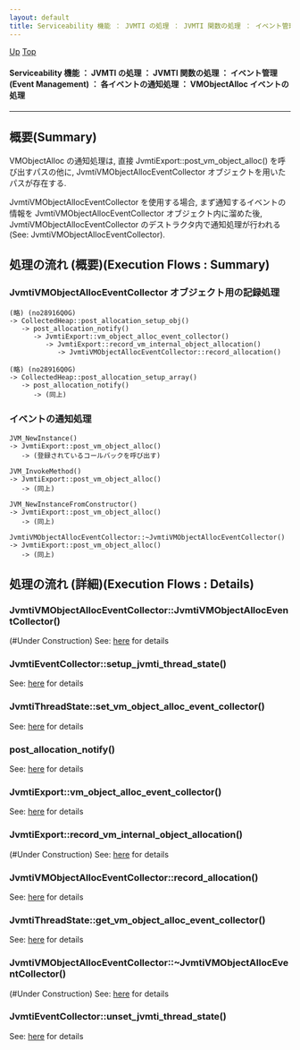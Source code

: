 ```yaml
---
layout: default
title: Serviceability 機能 ： JVMTI の処理 ： JVMTI 関数の処理 ： イベント管理 (Event Management) ： 各イベントの通知処理 ： VMObjectAlloc イベントの処理  
---
```

[Up](no29359PS.html) [Top](../index.html)

#### Serviceability 機能 ： JVMTI の処理 ： JVMTI 関数の処理 ： イベント管理 (Event Management) ： 各イベントの通知処理 ： VMObjectAlloc イベントの処理  

--- 
## 概要(Summary)
VMObjectAlloc の通知処理は, 直接 JvmtiExport::post_vm_object_alloc() を呼び出すパスの他に,
JvmtiVMObjectAllocEventCollector オブジェクトを用いたパスが存在する.

JvmtiVMObjectAllocEventCollector を使用する場合,
まず通知するイベントの情報を JvmtiVMObjectAllocEventCollector オブジェクト内に溜めた後,
JvmtiVMObjectAllocEventCollector のデストラクタ内で通知処理が行われる
(See: JvmtiVMObjectAllocEventCollector).


## 処理の流れ (概要)(Execution Flows : Summary)
### JvmtiVMObjectAllocEventCollector オブジェクト用の記録処理
```
(略) (no28916Q0G)
-> CollectedHeap::post_allocation_setup_obj()
   -> post_allocation_notify()
      -> JvmtiExport::vm_object_alloc_event_collector()
         -> JvmtiExport::record_vm_internal_object_allocation()
            -> JvmtiVMObjectAllocEventCollector::record_allocation()

(略) (no28916Q0G)
-> CollectedHeap::post_allocation_setup_array()
   -> post_allocation_notify()
      -> (同上)
```

### イベントの通知処理
```
JVM_NewInstance()
-> JvmtiExport::post_vm_object_alloc()
   -> (登録されているコールバックを呼び出す)

JVM_InvokeMethod()
-> JvmtiExport::post_vm_object_alloc()
   -> (同上)

JVM_NewInstanceFromConstructor()
-> JvmtiExport::post_vm_object_alloc()
   -> (同上)

JvmtiVMObjectAllocEventCollector::~JvmtiVMObjectAllocEventCollector()
-> JvmtiExport::post_vm_object_alloc()
   -> (同上)
```

## 処理の流れ (詳細)(Execution Flows : Details)
### JvmtiVMObjectAllocEventCollector::JvmtiVMObjectAllocEventCollector()
(#Under Construction)
See: [here](no2935961.html) for details
### JvmtiEventCollector::setup_jvmti_thread_state()
See: [here](no2935isW.html) for details
### JvmtiThreadState::set_vm_object_alloc_event_collector()
See: [here](no2935JLp.html) for details

### post_allocation_notify()
See: [here](no344Pdy.html) for details
### JvmtiExport::vm_object_alloc_event_collector()
See: [here](no2935Wcj.html) for details
### JvmtiExport::record_vm_internal_object_allocation()
(#Under Construction)
See: [here](no2935JSd.html) for details
### JvmtiVMObjectAllocEventCollector::record_allocation()
See: [here](no29358HX.html) for details
### JvmtiThreadState::get_vm_object_alloc_event_collector()
See: [here](no2935jf1.html) for details

### JvmtiVMObjectAllocEventCollector::~JvmtiVMObjectAllocEventCollector()
(#Under Construction)
See: [here](no2935vEF.html) for details
### JvmtiEventCollector::unset_jvmti_thread_state()
See: [here](no2935v2c.html) for details






